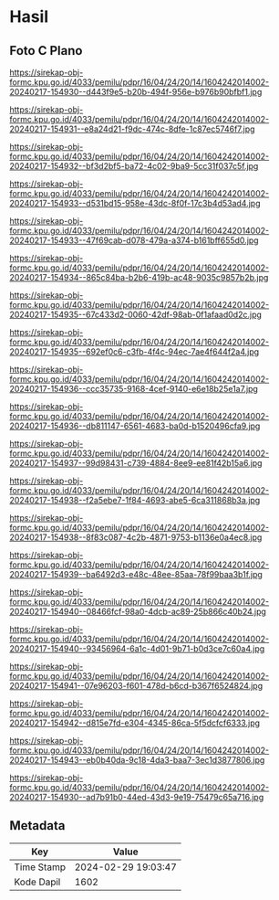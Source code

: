 # Hasil

## Foto C Plano

https://sirekap-obj-formc.kpu.go.id/4033/pemilu/pdpr/16/04/24/20/14/1604242014002-20240217-154930--d443f9e5-b20b-494f-956e-b976b90bfbf1.jpg

https://sirekap-obj-formc.kpu.go.id/4033/pemilu/pdpr/16/04/24/20/14/1604242014002-20240217-154931--e8a24d21-f9dc-474c-8dfe-1c87ec5746f7.jpg

https://sirekap-obj-formc.kpu.go.id/4033/pemilu/pdpr/16/04/24/20/14/1604242014002-20240217-154932--bf3d2bf5-ba72-4c02-9ba9-5cc31f037c5f.jpg

https://sirekap-obj-formc.kpu.go.id/4033/pemilu/pdpr/16/04/24/20/14/1604242014002-20240217-154933--d531bd15-958e-43dc-8f0f-17c3b4d53ad4.jpg

https://sirekap-obj-formc.kpu.go.id/4033/pemilu/pdpr/16/04/24/20/14/1604242014002-20240217-154933--47f69cab-d078-479a-a374-b161bff655d0.jpg

https://sirekap-obj-formc.kpu.go.id/4033/pemilu/pdpr/16/04/24/20/14/1604242014002-20240217-154934--865c84ba-b2b6-419b-ac48-9035c9857b2b.jpg

https://sirekap-obj-formc.kpu.go.id/4033/pemilu/pdpr/16/04/24/20/14/1604242014002-20240217-154935--67c433d2-0060-42df-98ab-0f1afaad0d2c.jpg

https://sirekap-obj-formc.kpu.go.id/4033/pemilu/pdpr/16/04/24/20/14/1604242014002-20240217-154935--692ef0c6-c3fb-4f4c-94ec-7ae4f644f2a4.jpg

https://sirekap-obj-formc.kpu.go.id/4033/pemilu/pdpr/16/04/24/20/14/1604242014002-20240217-154936--ccc35735-9168-4cef-9140-e6e18b25e1a7.jpg

https://sirekap-obj-formc.kpu.go.id/4033/pemilu/pdpr/16/04/24/20/14/1604242014002-20240217-154936--db811147-6561-4683-ba0d-b1520496cfa9.jpg

https://sirekap-obj-formc.kpu.go.id/4033/pemilu/pdpr/16/04/24/20/14/1604242014002-20240217-154937--99d98431-c739-4884-8ee9-ee81f42b15a6.jpg

https://sirekap-obj-formc.kpu.go.id/4033/pemilu/pdpr/16/04/24/20/14/1604242014002-20240217-154938--f2a5ebe7-1f84-4693-abe5-6ca311868b3a.jpg

https://sirekap-obj-formc.kpu.go.id/4033/pemilu/pdpr/16/04/24/20/14/1604242014002-20240217-154938--8f83c087-4c2b-4871-9753-b1136e0a4ec8.jpg

https://sirekap-obj-formc.kpu.go.id/4033/pemilu/pdpr/16/04/24/20/14/1604242014002-20240217-154939--ba6492d3-e48c-48ee-85aa-78f99baa3b1f.jpg

https://sirekap-obj-formc.kpu.go.id/4033/pemilu/pdpr/16/04/24/20/14/1604242014002-20240217-154940--08466fcf-98a0-4dcb-ac89-25b866c40b24.jpg

https://sirekap-obj-formc.kpu.go.id/4033/pemilu/pdpr/16/04/24/20/14/1604242014002-20240217-154940--93456964-6a1c-4d01-9b71-b0d3ce7c60a4.jpg

https://sirekap-obj-formc.kpu.go.id/4033/pemilu/pdpr/16/04/24/20/14/1604242014002-20240217-154941--07e96203-f601-478d-b6cd-b367f6524824.jpg

https://sirekap-obj-formc.kpu.go.id/4033/pemilu/pdpr/16/04/24/20/14/1604242014002-20240217-154942--d815e7fd-e304-4345-86ca-5f5dcfcf6333.jpg

https://sirekap-obj-formc.kpu.go.id/4033/pemilu/pdpr/16/04/24/20/14/1604242014002-20240217-154943--eb0b40da-9c18-4da3-baa7-3ec1d3877806.jpg

https://sirekap-obj-formc.kpu.go.id/4033/pemilu/pdpr/16/04/24/20/14/1604242014002-20240217-154930--ad7b91b0-44ed-43d3-9e19-75479c65a716.jpg


## Metadata

| Key        | Value               |
| ---------- | ------------------- |
| Time Stamp | 2024-02-29 19:03:47 |
| Kode Dapil | 1602                |



